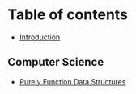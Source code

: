 # Table of contents

* [Introduction](README.md)

## Computer Science

* [Purely Function Data Structures](computer-science/purely-function-data-structures.md)

